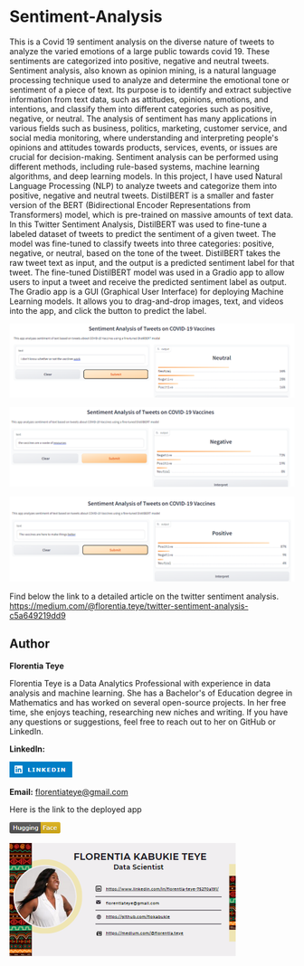 # Sentiment-Analysis
This is a Covid 19 sentiment analysis on the diverse nature of tweets to analyze the varied emotions of a large public towards covid 19. These sentiments are categorized into positive, negative and neutral tweets.
Sentiment analysis, also known as opinion mining, is a natural language processing technique used to analyze and determine the emotional tone or sentiment of a piece of text. Its purpose is to identify and extract subjective information from text data, such as attitudes, opinions, emotions, and intentions, and classify them into different categories such as positive, negative, or neutral. The analysis of sentiment has many applications in various fields such as business, politics, marketing, customer service, and social media monitoring, where understanding and interpreting people's opinions and attitudes towards products, services, events, or issues are crucial for decision-making. Sentiment analysis can be performed using different methods, including rule-based systems, machine learning algorithms, and deep learning models.
In this project, I have used Natural Language Processing (NLP) to analyze tweets and categorize them into positive, negative and neutral tweets. 
DistilBERT is a smaller and faster version of the BERT (Bidirectional Encoder Representations from Transformers) model, which is pre-trained on massive amounts of text data. In this Twitter Sentiment Analysis, DistilBERT was used to fine-tune a labeled dataset of tweets to predict the sentiment of a given tweet. The model was fine-tuned to classify tweets into three categories: positive, negative, or neutral, based on the tone of the tweet. DistilBERT takes the raw tweet text as input, and the output is a predicted sentiment label for that tweet. The fine-tuned DistilBERT model was used in a Gradio app to allow users to input a tweet and receive the predicted sentiment label as output. 
The Gradio app is a GUI (Graphical User Interface) for deploying Machine Learning models. It allows you to drag-and-drop images, text, and videos into the app, and click the button to predict the label.

![image](distil%201.png)


![image](distil1.png)

![image](distil2.png)



Find below the link to a detailed article on the twitter sentiment analysis.
https://medium.com/@florentia.teye/twitter-sentiment-analysis-c5a649219dd9
 
 ## Author

**Florentia Teye**

Florentia Teye is a Data Analytics Professional with experience in data analysis and machine learning. She has a Bachelor's of Education degree in Mathematics and has worked on several open-source projects. In her free time, she enjoys teaching, researching new niches and writing. If you have any questions or suggestions, feel free to reach out to her on GitHub or LinkedIn.


**LinkedIn:**

[![Alt text](image.png)](https://www.linkedin.com/in/florentia-teye-75270a191/)

 

**Email:** florentiateye@gmail.com




Here is the link to the deployed app

[![Alt text](image-1.png)](https://huggingface.co/spaces/flokabukie/Twitter-gradio-sentiment-analysis-app)

![Alt text](image-2.png)